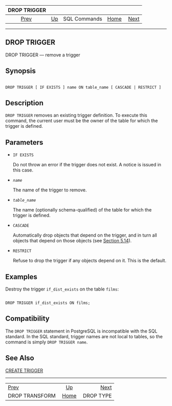 <!--?xml version="1.0" encoding="UTF-8" standalone="no"?-->

|                   DROP TRIGGER                   |                                        |              |                                                       |                                        |
| :----------------------------------------------: | :------------------------------------- | :----------: | ----------------------------------------------------: | -------------------------------------: |
| [Prev](sql-droptransform.html "DROP TRANSFORM")  | [Up](sql-commands.html "SQL Commands") | SQL Commands | [Home](index.html "PostgreSQL 17devel Documentation") |  [Next](sql-droptype.html "DROP TYPE") |

***



## DROP TRIGGER

DROP TRIGGER — remove a trigger

## Synopsis

```

DROP TRIGGER [ IF EXISTS ] name ON table_name [ CASCADE | RESTRICT ]
```

## Description

`DROP TRIGGER` removes an existing trigger definition. To execute this command, the current user must be the owner of the table for which the trigger is defined.

## Parameters

*   `IF EXISTS`

    Do not throw an error if the trigger does not exist. A notice is issued in this case.

*   *`name`*

    The name of the trigger to remove.

*   *`table_name`*

    The name (optionally schema-qualified) of the table for which the trigger is defined.

*   `CASCADE`

    Automatically drop objects that depend on the trigger, and in turn all objects that depend on those objects (see [Section 5.14](ddl-depend.html "5.14. Dependency Tracking")).

*   `RESTRICT`

    Refuse to drop the trigger if any objects depend on it. This is the default.

## Examples

Destroy the trigger `if_dist_exists` on the table `films`:

```

DROP TRIGGER if_dist_exists ON films;
```

## Compatibility

The `DROP TRIGGER` statement in PostgreSQL is incompatible with the SQL standard. In the SQL standard, trigger names are not local to tables, so the command is simply `DROP TRIGGER name`.

## See Also

[CREATE TRIGGER](sql-createtrigger.html "CREATE TRIGGER")

***

|                                                  |                                                       |                                        |
| :----------------------------------------------- | :---------------------------------------------------: | -------------------------------------: |
| [Prev](sql-droptransform.html "DROP TRANSFORM")  |         [Up](sql-commands.html "SQL Commands")        |  [Next](sql-droptype.html "DROP TYPE") |
| DROP TRANSFORM                                   | [Home](index.html "PostgreSQL 17devel Documentation") |                              DROP TYPE |
